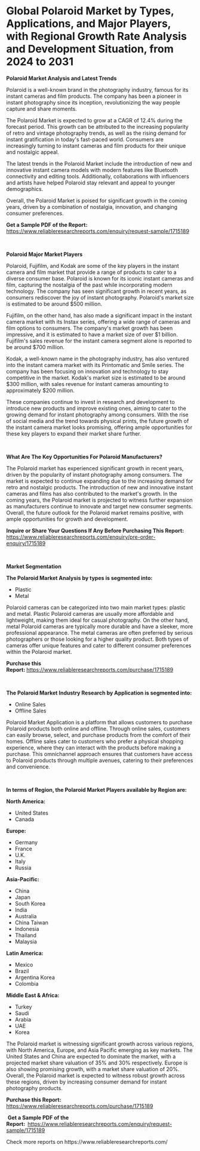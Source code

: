<p><h1>Global Polaroid Market by Types, Applications, and Major Players, with Regional Growth Rate Analysis and Development Situation, from 2024 to 2031</h1></p><p><strong>Polaroid Market Analysis and Latest Trends</strong></p>
<p><p>Polaroid is a well-known brand in the photography industry, famous for its instant cameras and film products. The company has been a pioneer in instant photography since its inception, revolutionizing the way people capture and share moments.</p><p>The Polaroid Market is expected to grow at a CAGR of 12.4% during the forecast period. This growth can be attributed to the increasing popularity of retro and vintage photography trends, as well as the rising demand for instant gratification in today's fast-paced world. Consumers are increasingly turning to instant cameras and film products for their unique and nostalgic appeal.</p><p>The latest trends in the Polaroid Market include the introduction of new and innovative instant camera models with modern features like Bluetooth connectivity and editing tools. Additionally, collaborations with influencers and artists have helped Polaroid stay relevant and appeal to younger demographics.</p><p>Overall, the Polaroid Market is poised for significant growth in the coming years, driven by a combination of nostalgia, innovation, and changing consumer preferences.</p></p>
<p><strong>Get a Sample PDF of the Report:&nbsp;</strong> <a href="https://www.reliableresearchreports.com/enquiry/request-sample/1715189">https://www.reliableresearchreports.com/enquiry/request-sample/1715189</a></p>
<p>&nbsp;</p>
<p><strong>Polaroid Major Market Players</strong></p>
<p><p>Polaroid, Fujifilm, and Kodak are some of the key players in the instant camera and film market that provide a range of products to cater to a diverse consumer base. Polaroid is known for its iconic instant cameras and film, capturing the nostalgia of the past while incorporating modern technology. The company has seen significant growth in recent years, as consumers rediscover the joy of instant photography. Polaroid's market size is estimated to be around $500 million.</p><p>Fujifilm, on the other hand, has also made a significant impact in the instant camera market with its Instax series, offering a wide range of cameras and film options to consumers. The company's market growth has been impressive, and it is estimated to have a market size of over $1 billion. Fujifilm's sales revenue for the instant camera segment alone is reported to be around $700 million.</p><p>Kodak, a well-known name in the photography industry, has also ventured into the instant camera market with its Printomatic and Smile series. The company has been focusing on innovation and technology to stay competitive in the market. Kodak's market size is estimated to be around $300 million, with sales revenue for instant cameras amounting to approximately $200 million.</p><p>These companies continue to invest in research and development to introduce new products and improve existing ones, aiming to cater to the growing demand for instant photography among consumers. With the rise of social media and the trend towards physical prints, the future growth of the instant camera market looks promising, offering ample opportunities for these key players to expand their market share further.</p></p>
<p>&nbsp;</p>
<p><strong>What Are The Key Opportunities For Polaroid Manufacturers?</strong></p>
<p><p>The Polaroid market has experienced significant growth in recent years, driven by the popularity of instant photography among consumers. The market is expected to continue expanding due to the increasing demand for retro and nostalgic products. The introduction of new and innovative instant cameras and films has also contributed to the market's growth. In the coming years, the Polaroid market is projected to witness further expansion as manufacturers continue to innovate and target new consumer segments. Overall, the future outlook for the Polaroid market remains positive, with ample opportunities for growth and development.</p></p>
<p><strong>Inquire or Share Your Questions If Any Before Purchasing This Report:</strong> <a href="https://www.reliableresearchreports.com/enquiry/pre-order-enquiry/1715189">https://www.reliableresearchreports.com/enquiry/pre-order-enquiry/1715189</a></p>
<p>&nbsp;</p>
<p><strong>Market Segmentation</strong></p>
<p><strong>The Polaroid Market Analysis by types is segmented into:</strong></p>
<p><ul><li>Plastic</li><li>Metal</li></ul></p>
<p><p>Polaroid cameras can be categorized into two main market types: plastic and metal. Plastic Polaroid cameras are usually more affordable and lightweight, making them ideal for casual photography. On the other hand, metal Polaroid cameras are typically more durable and have a sleeker, more professional appearance. The metal cameras are often preferred by serious photographers or those looking for a higher quality product. Both types of cameras offer unique features and cater to different consumer preferences within the Polaroid market.</p></p>
<p><strong>Purchase this Report:&nbsp;</strong><a href="https://www.reliableresearchreports.com/purchase/1715189">https://www.reliableresearchreports.com/purchase/1715189</a></p>
<p>&nbsp;</p>
<p><strong>The Polaroid Market Industry Research by Application is segmented into:</strong></p>
<p><ul><li>Online Sales</li><li>Offline Sales</li></ul></p>
<p><p>Polaroid Market Application is a platform that allows customers to purchase Polaroid products both online and offline. Through online sales, customers can easily browse, select, and purchase products from the comfort of their homes. Offline sales cater to customers who prefer a physical shopping experience, where they can interact with the products before making a purchase. This omnichannel approach ensures that customers have access to Polaroid products through multiple avenues, catering to their preferences and convenience.</p></p>
<p>&nbsp;</p>
<p><strong>In terms of Region, the Polaroid Market Players available by Region are:</strong></p>
<p>
    <p> <strong> North America: </strong>
        <ul>
            <li>United States</li>
            <li>Canada</li>
        </ul>
        </p> 
    <p> <strong> Europe: </strong>
        <ul>
            <li>Germany</li>
            <li>France</li>
            <li>U.K.</li>
            <li>Italy</li>
            <li>Russia</li>
        </ul>
        </p> 
    <p> <strong> Asia-Pacific: </strong>
        <ul>
            <li>China</li>
            <li>Japan</li>
            <li>South Korea</li>
            <li>India</li>
            <li>Australia</li>
            <li>China Taiwan</li>
            <li>Indonesia</li>
            <li>Thailand</li>
            <li>Malaysia</li>
        </ul>
        </p> 
    <p> <strong> Latin America: </strong>
        <ul>
            <li>Mexico</li>
            <li>Brazil</li>
            <li>Argentina Korea</li>
            <li>Colombia</li>
        </ul>
        </p> 
    <p> <strong> Middle East & Africa: </strong>
        <ul>
            <li>Turkey</li>
            <li>Saudi</li>
            <li>Arabia</li>
            <li>UAE</li>
            <li>Korea</li>
        </ul>
    </p>
    </p>
<p><p>The Polaroid market is witnessing significant growth across various regions, with North America, Europe, and Asia Pacific emerging as key markets. The United States and China are expected to dominate the market, with a projected market share valuation of 35% and 30% respectively. Europe is also showing promising growth, with a market share valuation of 20%. Overall, the Polaroid market is expected to witness robust growth across these regions, driven by increasing consumer demand for instant photography products.</p></p>
<p><strong>Purchase this Report: </strong><a href="https://www.reliableresearchreports.com/purchase/1715189">https://www.reliableresearchreports.com/purchase/1715189</a></p>
<p>&nbsp;<strong>Get a Sample PDF of the Report:&nbsp;&nbsp;</strong><a href="https://www.reliableresearchreports.com/enquiry/request-sample/1715189">https://www.reliableresearchreports.com/enquiry/request-sample/1715189</a></p>
<p><strong></strong></p>
<p>Check more reports on https://www.reliableresearchreports.com/</p>